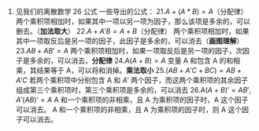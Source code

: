 1. 见我们的离散数学 26 公式
一些导出的公式：
$21.A+(A*B)=A$（分配律）
两个乘积项相加时，如果其中一项以另一项为因子，那么该项是多余的，可以删去。（**加法取大**）
$22.A+A'B=A+B$（分配律）
两个乘积项相加时，如果其中一项取反后是另一项的因子，此因子是多余的，可以消去（**画图理解**）
$23.AB+AB'=A$
两个乘积项相加时，如果一项取反后是另一项的因子，次因子是多余的，可以消去，**分配律**
$24.A(A+B)=A$
变量 A 和包含 A 的和相乘，其结果等于 A，可以将和消掉。**乘法取小**
$25.(AB+A'C+BC)=AB+A'C$
若两个乘积项中分别包含 A 和 $A'$ 两个因子，而这两个乘积项的其余因子组成第三个乘积项时，第三个乘积项是多余的，可以消去
$26.A(A+B)'=AB',A'(AB)'=A$
A 和一个乘积项的非相乘，且 A 为乘积项的因子时，A 这个因子可以消去。
A 和一个乘积项的非相乘，且 A 为乘积项的因子时，则 A 这个因子可以消去。